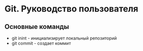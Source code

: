 # Git. Руководство пользователя
## Основные команды
* git inint - инициализирует локальный репозиторий
* git commit - создает коммит
